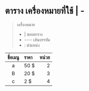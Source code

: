 # ตาราง เครื่องหมายที่ใช้ | -

> เครื่องหมาย
>
> - | ขอบตาราง
> - ---- เส้นบรรทัด
> - : ตำแหน่ง

| ชื่อเมนู | ราคา | หน่วย |
| :------: | :--- | ----: |
|    a     | 50 $ |     2 |
|    B     | 20 $ |     3 |
|    c     | 2 $  |     4 |
